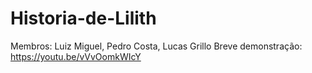# Historia-de-Lilith
Membros: Luiz Miguel, Pedro Costa, Lucas Grillo
Breve demonstração: https://youtu.be/vVvOomkWIcY
